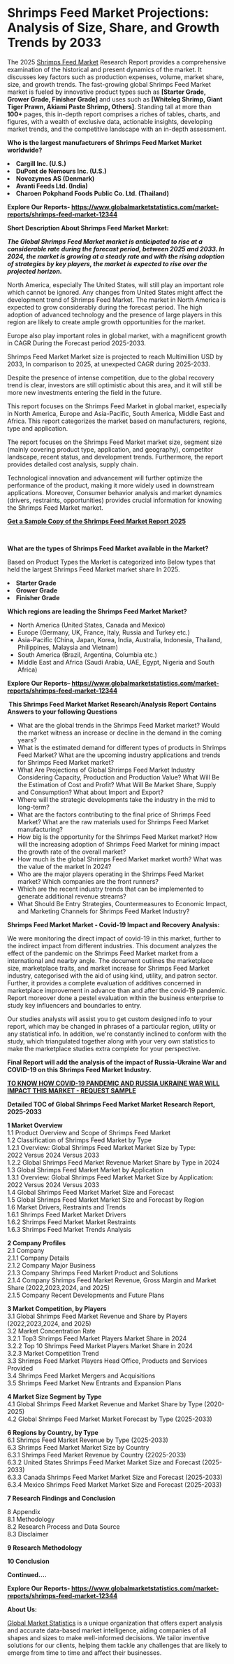 <H1>Shrimps Feed Market Projections: Analysis of Size, Share, and Growth Trends by 2033</H1><p>The 2025 <a href="https://www.globalmarketstatistics.com/market-reports/shrimps-feed-market-12344">Shrimps Feed Market</a> Research Report provides a comprehensive examination of the historical and present dynamics of the market. It discusses key factors such as production expenses, volume, market share, size, and growth trends. The fast-growing global Shrimps Feed Market market is fueled by innovative product types such as <strong>[Starter Grade, Grower Grade, Finisher Grade]</strong> and uses such as <strong>[Whiteleg Shrimp, Giant Tiger Prawn, Akiami Paste Shrimp, Others]</strong>. Standing tall at more than <strong>100+</strong> pages, this in-depth report comprises a riches of tables, charts, and figures, with a wealth of exclusive data, actionable insights, developing market trends, and the competitive landscape with an in-depth assessment.</p><p><strong>Who is the largest manufacturers of Shrimps Feed Market Market worldwide?</strong></p><p><strong><li>Cargill Inc. (U.S.)<li>DuPont de Nemours Inc. (U.S.)<li>Novozymes AS (Denmark)<li>Avanti Feeds Ltd. (India)<li>Charoen Pokphand Foods Public Co. Ltd. (Thailand)</strong></p><p><strong>Explore Our Reports-&nbsp;<a href="https://wordhtml.com/">https://www.globalmarketstatistics.com/market-reports/shrimps-feed-market-12344</a></strong></p><p><strong>Short Description About Shrimps Feed Market Market:</strong></p><p><strong><em>The Global Shrimps Feed Market market is anticipated to rise at a considerable rate during the forecast period, between 2025 and 2033. In 2024, the market is growing at a steady rate and with the rising adoption of strategies by key players, the market is expected to rise over the projected horizon.</em></strong></p><p>North America, especially The United States, will still play an important role which cannot be ignored. Any changes from United States might affect the development trend of Shrimps Feed Market. The market in North America is expected to grow considerably during the forecast period. The high adoption of advanced technology and the presence of large players in this region are likely to create ample growth opportunities for the market.</p><p>Europe also play important roles in global market, with a magnificent growth in CAGR During the Forecast period 2025-2033.</p><p>Shrimps Feed Market Market size is projected to reach Multimillion USD by 2033, In comparison to 2025, at unexpected CAGR during 2025-2033.</p><p>Despite the presence of intense competition, due to the global recovery trend is clear, investors are still optimistic about this area, and it will still be more new investments entering the field in the future.</p><p>This report focuses on the Shrimps Feed Market in global market, especially in North America, Europe and Asia-Pacific, South America, Middle East and Africa. This report categorizes the market based on manufacturers, regions, type and application.</p><p>The report focuses on the Shrimps Feed Market market size, segment size (mainly covering product type, application, and geography), competitor landscape, recent status, and development trends. Furthermore, the report provides detailed cost analysis, supply chain.</p><p>Technological innovation and advancement will further optimize the performance of the product, making it more widely used in downstream applications. Moreover, Consumer behavior analysis and market dynamics (drivers, restraints, opportunities) provides crucial information for knowing the Shrimps Feed Market market.</p><p><strong><a href="https://www.globalmarketstatistics.com/market-reports/shrimps-feed-market-12344">Get a Sample Copy of the Shrimps Feed Market Report 2025</a></strong></p><p>&nbsp;</p><p><strong>What are the types of Shrimps Feed Market available in the Market?</strong></p><p>Based on Product Types the Market is categorized into Below types that held the largest Shrimps Feed Market market share In 2025.</p><p><strong><li>Starter Grade<li>Grower Grade<li>Finisher Grade</strong></p><p><strong>Which regions are leading the Shrimps Feed Market Market?</strong></p><ul><li>North America (United States, Canada and Mexico)</li><li>Europe (Germany, UK, France, Italy, Russia and Turkey etc.)</li><li>Asia-Pacific (China, Japan, Korea, India, Australia, Indonesia, Thailand, Philippines, Malaysia and Vietnam)</li><li>South America (Brazil, Argentina, Columbia etc.)</li><li>Middle East and Africa (Saudi Arabia, UAE, Egypt, Nigeria and South Africa)</li></ul><p><strong>Explore Our Reports&ndash;&nbsp;<a href="https://www.globalmarketstatistics.com/market-reports/shrimps-feed-market-12344">https://www.globalmarketstatistics.com/market-reports/shrimps-feed-market-12344</a></strong></p><p><strong>&nbsp;This Shrimps Feed Market Market Research/Analysis Report Contains Answers to your following Questions</strong></p><ul><li>What are the global trends in the Shrimps Feed Market market? Would the market witness an increase or decline in the demand in the coming years?</li><li>What is the estimated demand for different types of products in Shrimps Feed Market? What are the upcoming industry applications and trends for Shrimps Feed Market market?</li><li>What Are Projections of Global Shrimps Feed Market Industry Considering Capacity, Production and Production Value? What Will Be the Estimation of Cost and Profit? What Will Be Market Share, Supply and Consumption? What about Import and Export?</li><li>Where will the strategic developments take the industry in the mid to long-term?</li><li>What are the factors contributing to the final price of Shrimps Feed Market? What are the raw materials used for Shrimps Feed Market manufacturing?</li><li>How big is the opportunity for the Shrimps Feed Market market? How will the increasing adoption of Shrimps Feed Market for mining impact the growth rate of the overall market?</li><li>How much is the global Shrimps Feed Market market worth? What was the value of the market In 2024?</li><li>Who are the major players operating in the Shrimps Feed Market market? Which companies are the front runners?</li><li>Which are the recent industry trends that can be implemented to generate additional revenue streams?</li><li>What Should Be Entry Strategies, Countermeasures to Economic Impact, and Marketing Channels for Shrimps Feed Market Industry?</li></ul><p><strong>Shrimps Feed Market Market - Covid-19 Impact and Recovery Analysis:</strong></p><p>We were monitoring the direct impact of covid-19 in this market, further to the indirect impact from different industries. This document analyzes the effect of the pandemic on the Shrimps Feed Market market from a international and nearby angle. The document outlines the marketplace size, marketplace traits, and market increase for Shrimps Feed Market industry, categorised with the aid of using kind, utility, and patron sector. Further, it provides a complete evaluation of additives concerned in marketplace improvement in advance than and after the covid-19 pandemic. Report moreover done a pestel evaluation within the business enterprise to study key influencers and boundaries to entry.</p><p>Our studies analysts will assist you to get custom designed info to your report, which may be changed in phrases of a particular region, utility or any statistical info. In addition, we're constantly inclined to conform with the study, which triangulated together along with your very own statistics to make the marketplace studies extra complete for your perspective.</p><p><strong>Final Report will add the analysis of the impact of Russia-Ukraine War and COVID-19 on this Shrimps Feed Market Industry.</strong></p><p><strong><a href="https://www.globalmarketstatistics.com/market-reports/shrimps-feed-market-12344">TO KNOW HOW COVID-19 PANDEMIC AND RUSSIA UKRAINE WAR WILL IMPACT THIS MARKET - REQUEST SAMPLE</a></strong></p><p><strong>Detailed TOC of Global Shrimps Feed Market Market Research Report, 2025-2033</strong></p><p><strong>1 Market Overview</strong><br /> 1.1 Product Overview and Scope of Shrimps Feed Market<br /> 1.2 Classification of Shrimps Feed Market by Type<br /> 1.2.1 Overview: Global Shrimps Feed Market Market Size by Type: 2022&nbsp;Versus 2024 Versus 2033<br /> 1.2.2 Global Shrimps Feed Market Revenue Market Share by Type in 2024<br /> 1.3 Global Shrimps Feed Market Market by Application<br /> 1.3.1 Overview: Global Shrimps Feed Market Market Size by Application: 2022&nbsp;Versus 2024 Versus 2033<br /> 1.4 Global Shrimps Feed Market Market Size and Forecast<br /> 1.5 Global Shrimps Feed Market Market Size and Forecast by Region<br /> 1.6 Market Drivers, Restraints and Trends<br /> 1.6.1 Shrimps Feed Market Market Drivers<br /> 1.6.2 Shrimps Feed Market Market Restraints<br /> 1.6.3 Shrimps Feed Market Trends Analysis</p><p><strong>2 Company Profiles</strong><br /> 2.1 Company<br /> 2.1.1 Company Details<br /> 2.1.2 Company Major Business<br /> 2.1.3 Company Shrimps Feed Market Product and Solutions<br /> 2.1.4 Company Shrimps Feed Market Revenue, Gross Margin and Market Share (2022,2023,2024, and 2025)<br /> 2.1.5 Company Recent Developments and Future Plans</p><p><strong>3 Market Competition, by Players</strong><br /> 3.1 Global Shrimps Feed Market Revenue and Share by Players (2022,2023,2024, and 2025)<br /> 3.2 Market Concentration Rate<br /> 3.2.1 Top3 Shrimps Feed Market Players Market Share in 2024<br /> 3.2.2 Top 10 Shrimps Feed Market Players Market Share in 2024<br /> 3.2.3 Market Competition Trend<br /> 3.3 Shrimps Feed Market Players Head Office, Products and Services Provided<br /> 3.4 Shrimps Feed Market Mergers and Acquisitions<br /> 3.5 Shrimps Feed Market New Entrants and Expansion Plans</p><p><strong>4 Market Size Segment by Type</strong><br /> 4.1 Global Shrimps Feed Market Revenue and Market Share by Type (2020-2025)<br /> 4.2 Global Shrimps Feed Market Market Forecast by Type (2025-2033)</p><p><strong>6 Regions by Country, by Type</strong><br /> 6.1 Shrimps Feed Market Revenue by Type (2025-2033)<br /> 6.3 Shrimps Feed Market Market Size by Country<br /> 6.3.1 Shrimps Feed Market Revenue by Country (22025-2033)<br /> 6.3.2 United States Shrimps Feed Market Market Size and Forecast (2025-2033)<br /> 6.3.3 Canada Shrimps Feed Market Market Size and Forecast (2025-2033)<br /> 6.3.4 Mexico Shrimps Feed Market Market Size and Forecast (2025-2033)</p><p><strong>7 Research Findings and Conclusion</strong></p><p>8 Appendix<br /> 8.1 Methodology<br /> 8.2 Research Process and Data Source<br /> 8.3 Disclaimer</p><p><strong>9 Research Methodology</strong></p><p><strong>10 Conclusion</strong></p><p><strong>Continued&hellip;.</strong></p><p><strong>Explore Our Reports-&nbsp;<a href="Shrimps Feed Market">https://www.globalmarketstatistics.com/market-reports/shrimps-feed-market-12344</a></strong></p><p><strong>About Us:</strong></p><p><a href="https://www.globalmarketstatistics.com/">Global Market Statistics</a>&nbsp;is a unique organization that offers expert analysis and accurate data-based market intelligence, aiding companies of all shapes and sizes to make well-informed decisions. We tailor inventive solutions for our clients, helping them tackle any challenges that are likely to emerge from time to time and affect their businesses.</p><p>&nbsp;</p>

